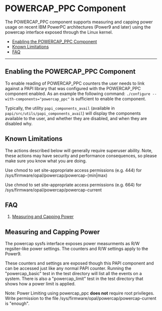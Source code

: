 # POWERCAP\_PPC Component

The POWERCAP\_PPC component supports measuring and capping power usage
on recent IBM PowerPC architectures (Power9 and later) using the powercap
interface exposed through the Linux kernel.

* [Enabling the POWERCAP\_PPC Component](#enabling-the-powercap_ppc-component)
* [Known Limitations](#known-limitations)
* [FAQ](#faq)

***
## Enabling the POWERCAP\_PPC Component

To enable reading of POWERCAP\_PPC counters the user needs to link against a
PAPI library that was configured with the POWERCAP\_PPC component enabled. As an
example the following command: `./configure --with-components="powercap_ppc"` is
sufficient to enable the component.

Typically, the utility `papi_components_avail` (available in
`papi/src/utils/papi_components_avail`) will display the components available
to the user, and whether they are disabled, and when they are disabled why.

## Known Limitations
The actions described below will generally require superuser ability.
Note, these actions may have security and performance consequences, so
please make sure you know what you are doing.

Use chmod to set site-appropriate access permissions (e.g. 444) for /sys/firmware/opal/powercap/powercap-(min|max)

Use chmod to set site-appropriate access permissions (e.g. 664) for /sys/firmware/opal/powercap/powercap-current

## FAQ

1. [Measuring and Capping Power](#measuring-and-capping-power)

## Measuring and Capping Power

The powercap sysfs interface exposes power measurments as R/W regsiter-like
power settings. The counters and R/W settings apply to the Power9.

These counters and settings are exposed though this PAPI component and can be
accessed just like any normal PAPI counter. Running the "powercap\_basic" test
in the test directory will list all the events on a system. There is also a
"powercap\_limit" test in the test directory that shows how a power limit is
applied.

Note: Power Limiting using powercap\_ppc **does not** require root privileges.
Write permission to the file /sys/firmware/opal/powercap/powercap-current is
"enough".

